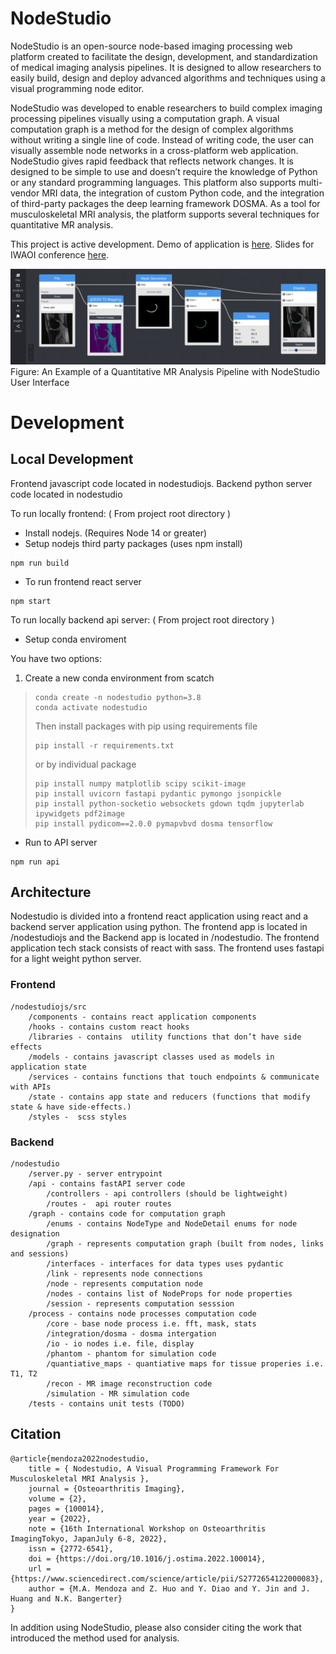 # NodeStudio

NodeStudio is an open-source node-based imaging processing web platform created to facilitate the design, development, and standardization of medical imaging analysis pipelines. It is designed to allow researchers to easily build, design and deploy advanced algorithms and techniques using a visual programming node editor.

NodeStudio was developed to enable researchers to build complex imaging processing pipelines visually using a computation graph. A visual computation graph is a method for the design of complex algorithms without writing a single line of code. Instead of writing code, the user can visually assemble node networks in a cross-platform web application. NodeStudio gives rapid feedback that reflects network changes. It is designed to be simple to use and doesn’t require the knowledge of Python or any standard programming languages. This platform also supports multi-vendor MRI data, the integration of custom Python code, and the integration of third-party packages the deep learning framework DOSMA. As a tool for musculoskeletal MRI analysis, the platform supports several techniques for quantitative MR analysis.

This project is active development. Demo of application is [here](https://drive.google.com/file/d/1_KPBHWeIJKArQ0QkV5V376SyWoEt89q5/view?usp=share_link). Slides for IWAOI conference [here](https://docs.google.com/presentation/d/1KL4WV9qS9neKAYWxKOtZBnJlh3dIdgtD68phWoJFnJQ/edit#slide=id.g14d587e214a_2_57).

![nodestudio example pipeline](https://github.com/michaelmendoza/node-studio/blob/master/media/design/ExampleSegmentationPipeline.png)
Figure: An Example of a Quantitative MR Analysis Pipeline with NodeStudio User Interface

# Development 

## Local Development

Frontend javascript code located in nodestudiojs. Backend python server code located in nodestudio

To run locally frontend: ( From project root directory )
- Install nodejs. (Requires Node 14 or greater)
- Setup nodejs third party packages (uses npm install)
```
npm run build
```
- To run frontend react server
``` 
npm start
```

To run locally backend api server: ( From project root directory )

- Setup conda enviroment 

You have two options: 

1. Create a new conda environment from scatch 
> ```
> conda create -n nodestudio python=3.8 
> conda activate nodestudio
> ```
> Then install packages with pip using requirements file 
> ```
> pip install -r requirements.txt
> ```
> or by individual package
> ```
> pip install numpy matplotlib scipy scikit-image 
> pip install uvicorn fastapi pydantic pymongo jsonpickle 
> pip install python-socketio websockets gdown tqdm jupyterlab ipywidgets pdf2image
> pip install pydicom==2.0.0 pymapvbvd dosma tensorflow
> ```

- Run to API server
```
npm run api
```

## Architecture

Nodestudio is divided into a frontend react application using react and a backend server application using python. The frontend app is located in /nodestudiojs and the Backend app is located in /nodestudio. The frontend application tech stack consists of react with sass. The frontend uses fastapi for a light weight python server. 


### Frontend
```
/nodestudiojs/src
    /components - contains react application components
    /hooks - contains custom react hooks
    /libraries - contains  utility functions that don’t have side effects
    /models - contains javascript classes used as models in application state
    /services - contains functions that touch endpoints & communicate with APIs
    /state - contains app state and reducers (functions that modify state & have side-effects.)
    /styles -  scss styles
```

### Backend

```
/nodestudio
    /server.py - server entrypoint
    /api - contains fastAPI server code
        /controllers - api controllers (should be lightweight)
        /routes -  api router routes
    /graph - contains code for computation graph
        /enums - contains NodeType and NodeDetail enums for node designation
        /graph - represents computation graph (built from nodes, links and sessions)
        /interfaces - interfaces for data types uses pydantic
        /link - represents node connections
        /node - represents computation node
        /nodes - contains list of NodeProps for node properties
        /session - represents computation sesssion
    /process - contains node processes computation code
        /core - base node process i.e. fft, mask, stats
        /integration/dosma - dosma intergation
        /io - io nodes i.e. file, display
        /phantom - phantom for simulation code
        /quantiative_maps - quantiative maps for tissue properies i.e. T1, T2 
        /recon - MR image reconstruction code
        /simulation - MR simulation code
    /tests - contains unit tests (TODO)
```

## Citation
```
@article{mendoza2022nodestudio,
    title = { Nodestudio, A Visual Programming Framework For Musculoskeletal MRI Analysis },
    journal = {Osteoarthritis Imaging},
    volume = {2},
    pages = {100014},
    year = {2022},
    note = {16th International Workshop on Osteoarthritis ImagingTokyo, JapanJuly 6-8, 2022},
    issn = {2772-6541},
    doi = {https://doi.org/10.1016/j.ostima.2022.100014},
    url = {https://www.sciencedirect.com/science/article/pii/S2772654122000083},
    author = {M.A. Mendoza and Z. Huo and Y. Diao and Y. Jin and J. Huang and N.K. Bangerter}
}
```
In addition using NodeStudio, please also consider citing the work that introduced the method used for analysis.
